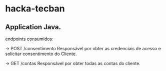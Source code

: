 # hacka-tecban

## Application Java.

 endpoints consumidos:
 
 -> POST /consentimento 
 Responsável por obter as credenciais de acesso e solicitar consentimento do Cliente.
 
 -> GET /contas
 Responsável por obter todas as contas do cliente.
